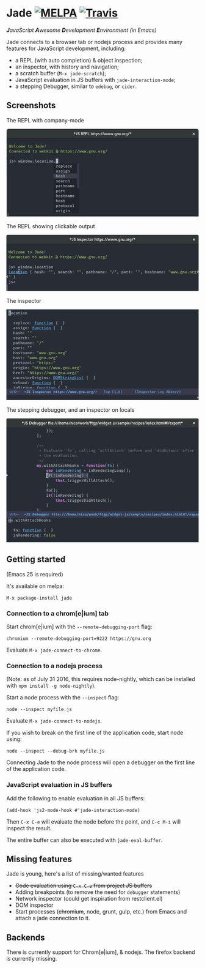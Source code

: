 # Jade [![MELPA](https://melpa.org/packages/jade-badge.svg)](https://melpa.org/#/jade) [![Travis](https://travis-ci.org/NicolasPetton/jade.svg?branch=master)](https://travis-ci.org/NicolasPetton/jade)
_**J**avaScript **A**wesome **D**evelopment **E**nvironment (in Emacs)_

Jade connects to a browser tab or nodejs process and provides many features for
JavaScript development, including:

- a REPL (with auto completion) & object inspection;
- an inspector, with history and navigation;
- a scratch buffer (`M-x jade-scratch`);
- JavaScript evaluation in JS buffers with `jade-interaction-mode`;
- a stepping Debugger, similar to `edebug`, or `cider`.

## Screenshots

The REPL with company-mode

![REPL](./screenshots/repl.png)

The REPL showing clickable output

![REPL](./screenshots/repl2.png)

The inspector

![REPL](./screenshots/inspector.png)

The stepping debugger, and an inspector on locals

![REPL](./screenshots/debugger.png)

## Getting started

(Emacs 25 is required)

It's available on melpa:

    M-x package-install jade

### Connection to a chrom[e|ium] tab

Start chrom[e|ium] with the `--remote-debugging-port` flag:

    chromium --remote-debugging-port=9222 https://gnu.org
    
Evaluate `M-x jade-connect-to-chrome`.

### Connection to a nodejs process

(Note: as of July 31 2016, this requires node-nightly, which can be installed with `npm install -g node-nightly`).

Start a node process with the `--inspect` flag:

    node --inspect myfile.js

Evaluate `M-x jade-connect-to-nodejs`.

If you wish to break on the first line of the application code, start node using:

    node --inspect --debug-brk myfile.js

Connecting Jade to the node process will open a debugger on the first line of the application code.

### JavaScript evaluation in JS buffers

Add the following to enable evaluation in all JS buffers:

    (add-hook 'js2-mode-hook #'jade-interaction-mode)
    
Then `C-x C-e` will evaluate the node before the point, and `C-c M-i` will
inspect the result.

The entire buffer can also be executed with `jade-eval-buffer`.

## Missing features

Jade is young, here's a list of missing/wanted features

- ~~Code evaluation using `C-x C-e` from project JS buffers~~
- Adding breakpoints (to remove the need for `debugger` statements)
- Network inspector (could get inspiration from restclient.el)
- DOM inspector
- Start processes (~~chromium~~, node, grunt, gulp, etc.) from Emacs and attach a
  jade connection to it.

## Backends

There is currently support for Chrom[e|ium], & nodejs.  The firefox backend is
currently missing.


